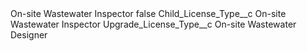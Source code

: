 <?xml version="1.0" encoding="UTF-8"?>
<CustomMetadata xmlns="http://soap.sforce.com/2006/04/metadata" xmlns:xsi="http://www.w3.org/2001/XMLSchema-instance" xmlns:xsd="http://www.w3.org/2001/XMLSchema">
    <label>On-site Wastewater Inspector</label>
    <protected>false</protected>
    <values>
        <field>Child_License_Type__c</field>
        <value xsi:type="xsd:string">On-site Wastewater Inspector</value>
    </values>
    <values>
        <field>Upgrade_License_Type__c</field>
        <value xsi:type="xsd:string">On-site Wastewater Designer</value>
    </values>
</CustomMetadata>
